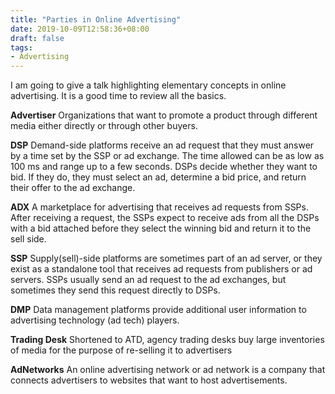 ```yaml
---
title: "Parties in Online Advertising"
date: 2019-10-09T12:58:36+08:00
draft: false
tags:
- Advertising
---
```


I am going to give a talk highlighting elementary concepts in online advertising. It is a good time to review all the basics.

**Advertiser** Organizations that want to promote a product through different media either directly or through other buyers.

**DSP** Demand-side platforms receive an ad request that they must answer by a time set by the SSP or ad exchange. The time allowed can be as low as 100 ms and range up to a few seconds. DSPs decide whether they want to bid. If they do, they must select an ad, determine a bid price, and return their offer to the ad exchange.

**ADX** A marketplace for advertising that receives ad requests from SSPs. After receiving a request, the SSPs expect to receive ads from all the DSPs with a bid attached before they select the winning bid and return it to the sell side.

**SSP** Supply(sell)-side platforms are sometimes part of an ad server, or they exist as a standalone tool that receives ad requests from publishers or ad servers. SSPs usually send an ad request to the ad exchanges, but sometimes they send this request directly to DSPs.

**DMP** Data management platforms provide additional user information to advertising technology (ad tech) players.

**Trading Desk** Shortened to ATD, agency trading desks buy large inventories of media for the purpose of re-selling it to advertisers

**AdNetworks** An online advertising network or ad network is a company that connects advertisers to websites that want to host advertisements.